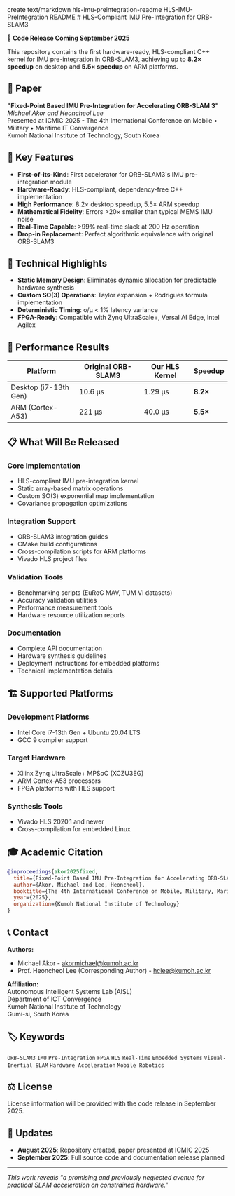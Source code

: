 <artifacts>
<invoke name="artifacts">
<parameter name="command">create</parameter>
<parameter name="type">text/markdown</parameter>
<parameter name="id">hls-imu-preintegration-readme</parameter>
<parameter name="title">HLS-IMU-PreIntegration README</parameter>
<parameter name="content"># HLS-Compliant IMU Pre-Integration for ORB-SLAM3

**🚀 Code Release Coming September 2025**

This repository contains the first hardware-ready, HLS-compliant C++ kernel for IMU pre-integration in ORB-SLAM3, achieving up to **8.2× speedup** on desktop and **5.5× speedup** on ARM platforms.

## 📄 Paper

**"Fixed-Point Based IMU Pre-Integration for Accelerating ORB-SLAM 3"**  
*Michael Akor and Heoncheol Lee*  
Presented at ICMIC 2025 - The 4th International Conference on Mobile • Military • Maritime IT Convergence  
Kumoh National Institute of Technology, South Korea

## 🎯 Key Features

- **First-of-its-Kind**: First accelerator for ORB-SLAM3's IMU pre-integration module
- **Hardware-Ready**: HLS-compliant, dependency-free C++ implementation
- **High Performance**: 8.2× desktop speedup, 5.5× ARM speedup
- **Mathematical Fidelity**: Errors >20× smaller than typical MEMS IMU noise
- **Real-Time Capable**: >99% real-time slack at 200 Hz operation
- **Drop-in Replacement**: Perfect algorithmic equivalence with original ORB-SLAM3

## 🔧 Technical Highlights

- **Static Memory Design**: Eliminates dynamic allocation for predictable hardware synthesis
- **Custom SO(3) Operations**: Taylor expansion + Rodrigues formula implementation
- **Deterministic Timing**: σ/μ < 1% latency variance
- **FPGA-Ready**: Compatible with Zynq UltraScale+, Versal AI Edge, Intel Agilex

## 🎪 Performance Results

| Platform | Original ORB-SLAM3 | Our HLS Kernel | Speedup |
|----------|-------------------|----------------|---------|
| Desktop (i7-13th Gen) | 10.6 μs | 1.29 μs | **8.2×** |
| ARM (Cortex-A53) | 221 μs | 40.0 μs | **5.5×** |

## 📋 What Will Be Released

### Core Implementation
- HLS-compliant IMU pre-integration kernel
- Static array-based matrix operations
- Custom SO(3) exponential map implementation
- Covariance propagation optimizations

### Integration Support
- ORB-SLAM3 integration guides
- CMake build configurations
- Cross-compilation scripts for ARM platforms
- Vivado HLS project files

### Validation Tools
- Benchmarking scripts (EuRoC MAV, TUM VI datasets)
- Accuracy validation utilities
- Performance measurement tools
- Hardware resource utilization reports

### Documentation
- Complete API documentation
- Hardware synthesis guidelines
- Deployment instructions for embedded platforms
- Technical implementation details

## 🏗️ Supported Platforms

### Development Platforms
- Intel Core i7-13th Gen + Ubuntu 20.04 LTS
- GCC 9 compiler support

### Target Hardware
- Xilinx Zynq UltraScale+ MPSoC (XCZU3EG)
- ARM Cortex-A53 processors
- FPGA platforms with HLS support

### Synthesis Tools
- Vivado HLS 2020.1 and newer
- Cross-compilation for embedded Linux

## 🎓 Academic Citation

```bibtex
@inproceedings{akor2025fixed,
  title={Fixed-Point Based IMU Pre-Integration for Accelerating ORB-SLAM 3},
  author={Akor, Michael and Lee, Heoncheol},
  booktitle={The 4th International Conference on Mobile, Military, Maritime IT Convergence (ICMIC)},
  year={2025},
  organization={Kumoh National Institute of Technology}
}
```

## 📞 Contact

**Authors:**
- Michael Akor - akormichael@kumoh.ac.kr
- Prof. Heoncheol Lee (Corresponding Author) - hclee@kumoh.ac.kr

**Affiliation:**  
Autonomous Intelligent Systems Lab (AISL)  
Department of ICT Convergence  
Kumoh National Institute of Technology  
Gumi-si, South Korea

## 🏷️ Keywords

`ORB-SLAM3` `IMU` `Pre-Integration` `FPGA` `HLS` `Real-Time` `Embedded Systems` `Visual-Inertial SLAM` `Hardware Acceleration` `Mobile Robotics`

## ⚖️ License

License information will be provided with the code release in September 2025.

## 🔔 Updates

- **August 2025**: Repository created, paper presented at ICMIC 2025
- **September 2025**: Full source code and documentation release planned

---

*This work reveals "a promising and previously neglected avenue for practical SLAM acceleration on constrained hardware."*</parameter>
</invoke>
